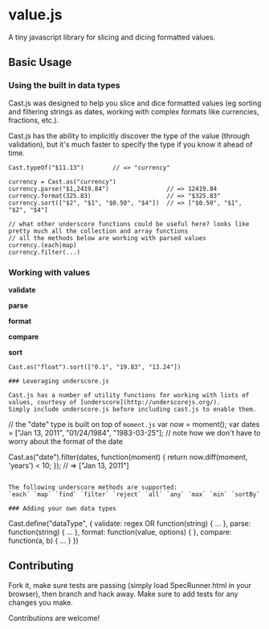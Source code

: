value.js
========

A tiny javascript library for slicing and dicing formatted values.

## Basic Usage

### Using the built in data types

Cast.js was designed to help you slice and dice formatted values (eg sorting and filtering strings as dates, working with complex formats like currencies, fractions, etc.).

Cast.js has the ability to implicitly discover the type of the value (through validation), but it's much faster to specify
the type if you know it ahead of time.

```
Cast.typeOf("$11.13")        // => "currency"

currency = Cast.as("currency")
currency.parse("$1,2419.84")                // => 12419.84
currency.format(325.83)                     // => "$325.83"
currency.sort(["$2", "$1", "$0.50", "$4"])  // => ["$0.50", "$1", "$2", "$4"]

// what other underscore functions could be useful here? looks like pretty much all the collection and array functions
// all the methods below are working with parsed values
currency.(each|map)
currency.filter(...)
```

### Working with values

**validate**

**parse**

**format**

**compare**

**sort**
```
Cast.as("float").sort(["0.1", "19.83", "13.24"])

### Leveraging underscore.js

Cast.js has a number of utility functions for working with lists of values, courtesy of [underscore](http://underscorejs.org/).
Simply include underscore.js before including cast.js to enable them.

```
// the "date" type is built on top of `moment.js`
var now = moment();
var dates = ["Jan 13, 2011", "01/24/1984", "1983-03-25"]; // note how we don't have to worry about the format of the date

Cast.as("date").filter(dates, function(moment) { return now.diff(moment, 'years') < 10; }); // => ["Jan 13, 2011"]
```

The following underscore methods are supported:
`each` `map` `find` `filter` `reject` `all` `any` `max` `min` `sortBy` 

### Adding your own data types
```
Cast.define("dataType", {
  validate: regex OR function(string) { ... },
  parse:    function(string) { ... },
  format:   function(value, options) { },
  compare:  function(a, b) { ... }
})


## Contributing

Fork it, make sure tests are passing (simply load SpecRunner.html in your browser), then branch and hack away.  Make sure to add tests for any changes you make.

Contributions are welcome!
